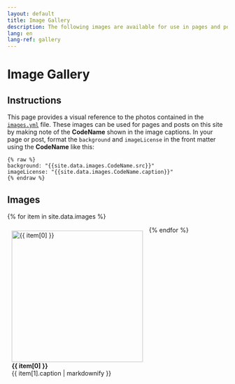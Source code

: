 ```yaml
---
layout: default
title: Image Gallery
description: The following images are available for use in pages and posts on this site.
lang: en
lang-ref: gallery
---
```


<script type="text/javascript" 
 src="//translate.google.com/translate_a/element.js?cb=googleTranslateElementInit">
</script>

<script type="text/javascript">
function googleTranslateElementInit() {
  new google.translate.TranslateElement({pageLanguage: 'en'}, 'google_translate_element');
}
</script>

<div id="google_translate_element"></div> 


# Image Gallery

## Instructions
This page provides a visual reference to the photos contained in the [`images.yml`](https://github.com/gbif/hp-north-america/blob/master/_data/images.yml) file. These images can be used for pages and posts on this site by making note of the **CodeName** shown in the image captions. In your page or post, format the `background` and `imageLicense` in the front matter using the **CodeName** like this:

```
{% raw %}
background: "{{site.data.images.CodeName.src}}"
imageLicense: "{{site.data.images.CodeName.caption}}"
{% endraw %}
```

## Images
{% for item in site.data.images %}
  <figure style="display: inline-block; width: 300px; height: auto; margin: 10px; vertical-align: top;">
    <img src="{{ item[1].src }}" title="{{ item[0] }}" style="height: auto; width: 300px;"><br />
    <figcaption><b>{{ item[0] }}</b><br />{{ item[1].caption | markdownify }}</figcaption>
  </figure>
{% endfor %}
